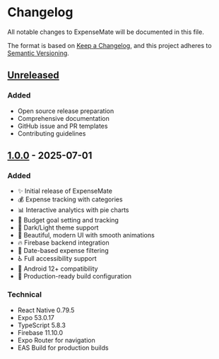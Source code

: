 # Changelog

All notable changes to ExpenseMate will be documented in this file.

The format is based on [Keep a Changelog](https://keepachangelog.com/en/1.0.0/),
and this project adheres to [Semantic Versioning](https://semver.org/spec/v2.0.0.html).

## [Unreleased]

### Added
- Open source release preparation
- Comprehensive documentation
- GitHub issue and PR templates
- Contributing guidelines

## [1.0.0] - 2025-07-01

### Added
- ✨ Initial release of ExpenseMate
- 💰 Expense tracking with categories
- 📊 Interactive analytics with pie charts
- 🎯 Budget goal setting and tracking
- 🌙 Dark/Light theme support
- 📱 Beautiful, modern UI with smooth animations
- 🔥 Firebase backend integration
- 📅 Date-based expense filtering
- ♿ Full accessibility support
- 🚀 Android 12+ compatibility
- 📱 Production-ready build configuration

### Technical
- React Native 0.79.5
- Expo 53.0.17
- TypeScript 5.8.3
- Firebase 11.10.0
- Expo Router for navigation
- EAS Build for production builds

[Unreleased]: https://github.com/yourusername/ExpenseMate/compare/v1.0.0...HEAD
[1.0.0]: https://github.com/yourusername/ExpenseMate/releases/tag/v1.0.0
